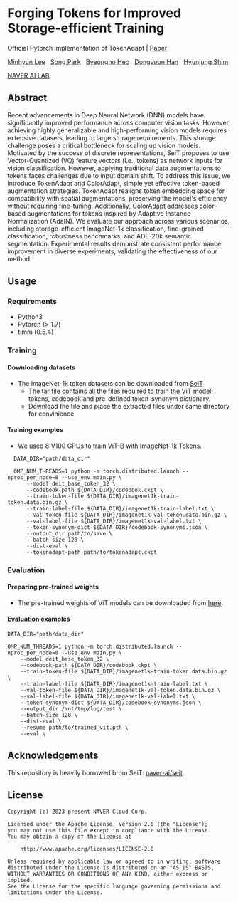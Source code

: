# Forging Tokens for Improved Storage-efficient Training

Official Pytorch implementation of TokenAdapt | [Paper](https://arxiv.org/abs/2312.10105)

 [Minhyun Lee](https://scholar.google.com/citations?user=2hUlCnQAAAAJ&hl=ko) &nbsp; [Song Park](https://8uos.github.io/) &nbsp; [Byeongho Heo](https://sites.google.com/view/byeongho-heo/home) &nbsp; [Dongyoon Han](https://sites.google.com/site/dyhan0920/) &nbsp; [Hyunjung Shim](https://scholar.google.com/citations?user=KB5XZGIAAAAJ&hl=en) 

[NAVER AI LAB](https://naver-career.gitbook.io/en/teams/clova-cic)

## Abstract

Recent advancements in Deep Neural Network (DNN) models have significantly improved performance across computer vision tasks. However, achieving highly generalizable and high-performing vision models requires extensive datasets, leading to large storage requirements. This storage challenge poses a critical bottleneck for scaling up vision models. Motivated by the success of discrete representations, SeiT proposes to use Vector-Quantized (VQ) feature vectors (i.e., tokens) as network inputs for vision classification. However, applying traditional data augmentations to tokens faces challenges due to input domain shift. To address this issue, we introduce TokenAdapt and ColorAdapt, simple yet effective token-based augmentation strategies. TokenAdapt realigns token embedding space for compatibility with spatial augmentations, preserving the model's efficiency without requiring fine-tuning. Additionally, ColorAdapt addresses color-based augmentations for tokens inspired by Adaptive Instance Normalization (AdaIN). We evaluate our approach across various scenarios, including storage-efficient ImageNet-1k classification, fine-grained classification, robustness benchmarks, and ADE-20k semantic segmentation. Experimental results demonstrate consistent performance improvement in diverse experiments, validating the effectiveness of our method.


## Usage

### Requirements
- Python3
- Pytorch (> 1.7)
- timm (0.5.4)

### Training
#### Downloading datasets
- The ImageNet-1k token datasets can be downloaded from [SeiT](https://github.com/naver-ai/seit/releases)
  - The tar file contains all the files required to train the ViT model; tokens, codebook and pre-defined token-synonym dictionary.
  - Download the file and place the extracted files under same directory for convinience
  
#### Training examples
- We used 8 V100 GPUs to train ViT-B with ImageNet-1k Tokens.
```
  DATA_DIR="path/data_dir"

  OMP_NUM_THREADS=1 python -m torch.distributed.launch --nproc_per_node=8 --use_env main.py \
      --model deit_base_token_32 \
      --codebook-path ${DATA_DIR}/codebook.ckpt \
      --train-token-file ${DATA_DIR}/imagenet1k-train-token.data.bin.gz \
      --train-label-file ${DATA_DIR}/imagenet1k-train-label.txt \
      --val-token-file ${DATA_DIR}/imagenet1k-val-token.data.bin.gz \
      --val-label-file ${DATA_DIR}/imagenet1k-val-label.txt \
      --token-synonym-dict ${DATA_DIR}/codebook-synonyms.json \
      --output_dir path/to/save \
      --batch-size 128 \
      --dist-eval \
      --tokenadapt-path path/to/tokenadapt.ckpt    
```  

### Evaluation

#### Preparing pre-trained weights
- The pre-trained weights of ViT models can be downloaded from [here](https://github.com/gaviotas/tokenadapt/releases/tag/v0.0).

#### Evaluation examples
```
DATA_DIR="path/data_dir"

OMP_NUM_THREADS=1 python -m torch.distributed.launch --nproc_per_node=8 --use_env main.py \
    --model deit_base_token_32 \
    --codebook-path ${DATA_DIR}/codebook.ckpt \
    --train-token-file ${DATA_DIR}/imagenet1k-train-token.data.bin.gz \
    --train-label-file ${DATA_DIR}/imagenet1k-train-label.txt \
    --val-token-file ${DATA_DIR}/imagenet1k-val-token.data.bin.gz \
    --val-label-file ${DATA_DIR}/imagenet1k-val-label.txt \
    --token-synonym-dict ${DATA_DIR}/codebook-synonyms.json \
    --output_dir /mnt/tmp/log/test \
    --batch-size 128 \
    --dist-eval \
    --resume path/to/trained_vit.pth \
    --eval \
```

## Acknowledgements

This repository is heavily borrowed brom SeiT: [naver-ai/seit](https://github.com/naver-ai/seit).

## License

```
Copyright (c) 2023-present NAVER Cloud Corp.

Licensed under the Apache License, Version 2.0 (the "License");
you may not use this file except in compliance with the License.
You may obtain a copy of the License at

    http://www.apache.org/licenses/LICENSE-2.0

Unless required by applicable law or agreed to in writing, software
distributed under the License is distributed on an "AS IS" BASIS,
WITHOUT WARRANTIES OR CONDITIONS OF ANY KIND, either express or implied.
See the License for the specific language governing permissions and
limitations under the License.
```
